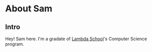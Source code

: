 # About Sam

## Intro

Hey! Sam here. I'm a gradate of
[Lambda School](https://github.com/LambdaSchool)'s Computer Science program.
